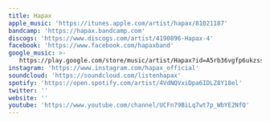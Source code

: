 ```yaml
---
title: Hapax
apple_music: 'https://itunes.apple.com/artist/hapax/81021187'
bandcamp: 'https://hapax.bandcamp.com'
discogs: 'https://www.discogs.com/artist/4190896-Hapax-4'
facebook: 'https://www.facebook.com/hapaxband'
google_music: >-
   https://play.google.com/store/music/artist/Hapax?id=A5rb36vgfp6ukzssproero5djwe
instagram: 'https://www.instagram.com/hapax_official'
soundcloud: 'https://soundcloud.com/listenhapax'
spotify: 'https://open.spotify.com/artist/4VdNQVxiDpa6IDLZ8Y18el'
twitter: ''
website: ''
youtube: 'https://www.youtube.com/channel/UCFn79BiLq7wt7p_WbYE2NfQ'
---
```

